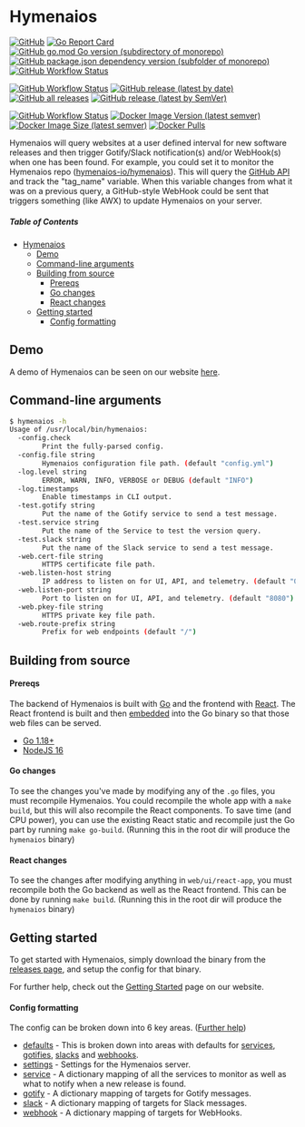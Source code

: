 # Hymenaios

[![GitHub](https://img.shields.io/github/license/hymenaios-io/hymenaios)](https://github.com/hymenaios-io/Hymenaios/blob/master/LICENSE)
[![Go Report Card](https://goreportcard.com/badge/github.com/hymenaios-io/Hymenaios)](https://goreportcard.com/report/github.com/hymenaios-io/Hymenaios)
[![GitHub go.mod Go version (subdirectory of monorepo)](https://img.shields.io/github/go-mod/go-version/hymenaios-io/hymenaios?filename=go.mod)](https://go.dev/dl/)
[![GitHub package.json dependency version (subfolder of monorepo)](https://img.shields.io/github/package-json/dependency-version/hymenaios-io/hymenaios/react?filename=web%2Fui%2Freact-app%2Fpackage.json)](https://reactjs.org/)
[![GitHub Workflow Status](https://img.shields.io/github/workflow/status/hymenaios-io/hymenaios/Test?label=Tests)](https://github.com/hymenaios-io/Hymenaios/actions/workflows/test.yml)


[![GitHub Workflow Status](https://img.shields.io/github/workflow/status/hymenaios-io/hymenaios/Binary%20Build?label=Binary%20Build)](https://github.com/hymenaios-io/Hymenaios/actions/workflows/build-binary.yml)
[![GitHub release (latest by date)](https://img.shields.io/github/v/release/hymenaios-io/hymenaios)](https://github.com/hymenaios-io/Hymenaios/releases)
[![GitHub all releases](https://img.shields.io/github/downloads/hymenaios-io/hymenaios/total)](https://github.com/hymenaios-io/Hymenaios/releases)
[![GitHub release (latest by SemVer)](https://img.shields.io/github/downloads/hymenaios-io/hymenaios/latest/total)](https://github.com/hymenaios-io/Hymenaios/releases/latest)

[![GitHub Workflow Status](https://img.shields.io/github/workflow/status/hymenaios-io/hymenaios/Docker%20Build?label=Docker%20Build)](https://github.com/hymenaios-io/Hymenaios/actions/workflows/build-docker.yml)
[![Docker Image Version (latest semver)](https://img.shields.io/docker/v/hymenaios/hymenaios?sort=semver)](https://hub.docker.com/r/hymenaios/hymenaios/tags)
[![Docker Image Size (latest semver)](https://img.shields.io/docker/image-size/hymenaios/hymenaios?sort=semver)](https://hub.docker.com/r/hymenaios/hymenaios/tags)
[![Docker Pulls](https://img.shields.io/docker/pulls/hymenaios/hymenaios)](https://hub.docker.com/r/hymenaios/hymenaios)

Hymenaios will query websites at a user defined interval for new software releases and then trigger Gotify/Slack notification(s) and/or WebHook(s) when one has been found.
For example, you could set it to monitor the Hymenaios repo ([hymenaios-io/hymenaios](https://github.com/hymenaios-io/hymenaios)). This will query the [GitHub API](https://api.github.com/repos/hymenaios-io/hymenaios/releases) and track the "tag_name" variable. When this variable changes from what it was on a previous query, a GitHub-style WebHook could be sent that triggers  something (like AWX) to update Hymenaios on your server.

##### Table of Contents

- [Hymenaios](#hymenaios)
  - [Demo](#demo)
  - [Command-line arguments](#command-line-arguments)
  - [Building from source](#building-from-source)
    - [Prereqs](#prereqs)
    - [Go changes](#go-changes)
    - [React changes](#react-changes)
  - [Getting started](#config-formatting)
    - [Config formatting](#getting-started)

## Demo

A demo of Hymenaios can be seen on our website [here](https://hymenaios.io/demo).

## Command-line arguments

```bash
$ hymenaios -h
Usage of /usr/local/bin/hymenaios:
  -config.check
        Print the fully-parsed config.
  -config.file string
        Hymenaios configuration file path. (default "config.yml")
  -log.level string
        ERROR, WARN, INFO, VERBOSE or DEBUG (default "INFO")
  -log.timestamps
        Enable timestamps in CLI output.
  -test.gotify string
        Put the name of the Gotify service to send a test message.
  -test.service string
        Put the name of the Service to test the version query.
  -test.slack string
        Put the name of the Slack service to send a test message.
  -web.cert-file string
        HTTPS certificate file path.
  -web.listen-host string
        IP address to listen on for UI, API, and telemetry. (default "0.0.0.0")
  -web.listen-port string
        Port to listen on for UI, API, and telemetry. (default "8080")
  -web.pkey-file string
        HTTPS private key file path.
  -web.route-prefix string
        Prefix for web endpoints (default "/")
```

## Building from source

#### Prereqs

The backend of Hymenaios is built with [Go](https://go.dev/) and the frontend with [React](https://reactjs.org/). The React frontend is built and then [embedded](https://pkg.go.dev/embed) into the Go binary so that those web files can be served.
- [Go 1.18+](https://go.dev/dl/)
- [NodeJS 16](https://nodejs.org/en/download/)

#### Go changes

To see the changes you've made by modifying any of the `.go` files, you must recompile Hymenaios. You could recompile the whole app with a `make build`, but this will also recompile the React components. To save time (and CPU power), you can use the existing React static and recompile just the Go part by running `make go-build`. (Running this in the root dir will produce the `hymenaios` binary)

#### React changes

To see the changes after modifying anything in `web/ui/react-app`, you must recompile both the Go backend as well as the React frontend. This can be done by running `make build`. (Running this in the root dir will produce the `hymenaios` binary)

## Getting started

To get started with Hymenaios, simply download the binary from the [releases page](https://github.com/hymenaios-io/Hymenaios/releases), and setup the config for that binary.

For further help, check out the [Getting Started](https://hymenaios.io/docs/getting-started/) page on our website.

#### Config formatting

The config can be broken down into 6 key areas. ([Further help](https://hymenaios.io/docs/config/))
- [defaults](https://hymenaios.io/docs/config/defaults/) - This is broken down into areas with defaults for [services](https://hymenaios.io/docs/config/defaults/#service-portion), [gotifies](https://hymenaios.io/docs/config/defaults/#gotify-portion), [slacks](https://hymenaios.io/docs/config/defaults/#slack-portion) and [webhooks](https://hymenaios.io/docs/config/defaults/#webhook-portion).
- [settings](https://hymenaios.io/docs/config/settings/) - Settings for the Hymenaios server.
- [service](https://hymenaios.io/docs/config/service/) - A dictionary mapping of all the services to monitor as well as what to notify when a new release is found.
- [gotify](https://hymenaios.io/docs/config/gotify/) - A dictionary mapping of targets for Gotify messages.
- [slack](https://hymenaios.io/docs/config/slack/) - A dictionary mapping of targets for Slack messages.
- [webhook](https://hymenaios.io/docs/config/webhook/) - A dictionary mapping of targets for WebHooks.
